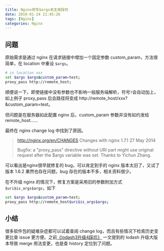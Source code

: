```yaml
---
title: Nginx改写$args未生效踩坑
date: 2019-01-24 21:45:26
tags: [Nginx]
categories: Nginx
---
```


## 问题
原始需求是通过 nginx 在请求链接中增加一个固定参数 custom_param，方法很简单，在 location 中重设 `$args`。

```sh
# in location xxx
set $args $args&custom_param=test;
proxy_pass http://remote_host;
```

顺便说一下，即使链接中没有参数也不影响一般服务端解析，符号`?`会自动加上，如上例子 proxy_pass 后会路径将变成 http://remote_host/xxx?&custom_param=test。

但问题是在服务器如此配置 nginx 后，custom_param 参数并没有如约发给 remote_host……

<!--more-->

最终在 nginx change log 中找到了原因。

> http://nginx.org/en/CHANGES Changes with nginx 1.7.1          27 May 2014
>
> Bugfix: a "proxy_pass" directive without URI part might use original
  request after the $args variable was set.
  Thanks to Yichun Zhang.

可以看出是nginx很早就修复的 bug，可以肯定到手的 nginx 版本太旧了，又试了版本 1.6.2 果然也存在问题，bug 存在的版本不多，相关资料很少。

在不升级 nginx 的情况下，修复方案是采用旧的参数附加方式`$uri$is_args$args`，如下

```sh
set $args $args&custom_param=test;
proxy_pass http://remote_host$uri$is_args$args;
```

## 小结
很多软件包的疑难杂症都可以试着查阅 change log，而且有些情况下检索历史变更比查 issue 更方便。之前[《lodash3升级4踩坑》](https://claude-ray.github.io/2017/10/05/lodash-3-to-4/) 一文提到的 lodash 升级大版本导致 merge 用法变更，也是查 history 定位到了问题。
